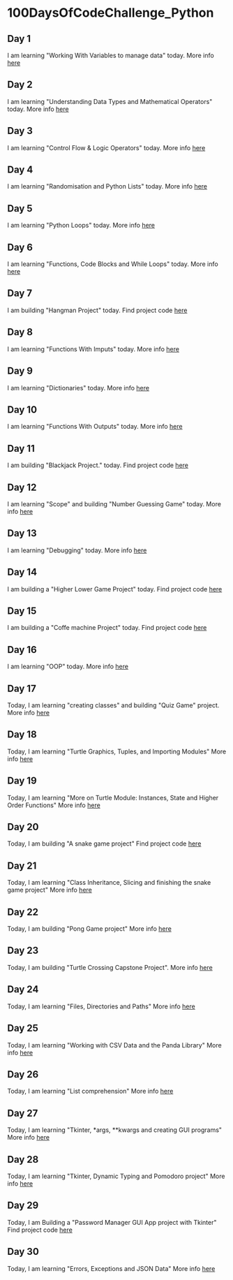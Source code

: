 # 100DaysOfCodeChallenge_Python

## Day 1

I am learning "Working With Variables to manage data" today.
More info [here](Day1/Day1.md)

## Day 2

I am learning "Understanding Data Types and Mathematical Operators" today.
More info [here](Day2/Day2.md)

## Day 3

I am learning "Control Flow & Logic Operators" today.
More info [here](Day3/Day3.md)

## Day 4

I am learning "Randomisation and Python Lists" today.
More info [here](Day4/Day4.md)

## Day 5

I am learning "Python Loops" today.
More info [here](Day5/Day5.md)

## Day 6

I am learning "Functions, Code Blocks and While Loops" today.
More info [here](Day6/Day6.md)

## Day 7

I am building "Hangman Project" today.
Find project code [here](Day7/day7.py)

## Day 8

I am learning "Functions With Imputs" today.
More info [here](Day8/Day8.md)

## Day 9

I am learning "Dictionaries" today.
More info [here](Day9/Day9.md)

## Day 10

I am learning "Functions With Outputs" today.
More info [here](Day10/Day10.md)

## Day 11

I am building "Blackjack Project." today.
Find project code [here](Day11/day11.py)

## Day 12

I am learning "Scope" and building "Number Guessing Game" today.
More info [here](Day12/Day12.md)

## Day 13

I am learning "Debugging" today.
More info [here](Day13/Day13.md)

## Day 14

I am building a "Higher Lower Game Project" today.
Find project code [here](Day14/day14.py)

## Day 15

I am building a "Coffe machine Project" today.
Find project code [here](Day15/day15.py)

## Day 16

I am learning "OOP" today.
More info [here](Day16/Day16.md)

## Day 17

Today, I am learning "creating classes" and building "Quiz Game" project.
More info [here](Day17/Day17.md)

## Day 18

Today, I am learning "Turtle Graphics, Tuples, and Importing Modules"
More info [here](Day18/Day18.md)

## Day 19

Today, I am learning "More on Turtle Module: Instances, State and Higher Order Functions"
More info [here](Day19/Day19.md)

## Day 20

Today, I am building "A snake game project"
Find project code [here](Day20/Day20.md)

## Day 21

Today, I am learning "Class Inheritance, Slicing and finishing the snake game project"
More info [here](Day21/Day21.md)

## Day 22

Today, I am building "Pong Game project"
More info [here](Day22/Day22.md)

## Day 23

Today, I am building "Turtle Crossing Capstone Project".
More info [here](Day23/Day23.md)

## Day 24

Today, I am learning "Files, Directories and Paths"
More info [here](Day24/Day24.md)

## Day 25

Today, I am learning "Working with CSV Data and the Panda Library"
More info [here](Day25/Day25.md)

## Day 26

Today, I am learning "List comprehension"
More info [here](Day26/Day26.md)

## Day 27

Today, I am learning "Tkinter, \*args, \*\*kwargs and creating GUI programs"
More info [here](Day27/Day27.md)

## Day 28

Today, I am learning "Tkinter, Dynamic Typing and Pomodoro project"
More info [here](Day28/Day28.md)

## Day 29

Today, I am Building a "Password Manager GUI App project with Tkinter"
Find project code [here](Day29/day29.py)

## Day 30

Today, I am learning "Errors, Exceptions and JSON Data"
More info [here](Day30/Day30.md)
